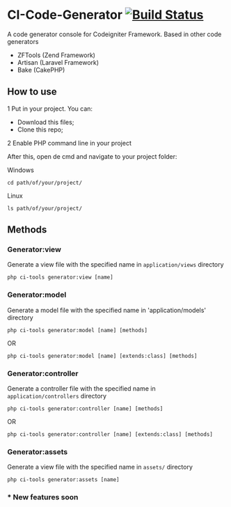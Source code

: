 CI-Code-Generator [![Build Status](https://travis-ci.org/willmendesneto/CI-Code-Generator.png?branch=master)](https://travis-ci.org/willmendesneto/CI-Code-Generator)
=================

A code generator console for Codeigniter Framework. Based in other code generators
* ZFTools (Zend Framework)
* Artisan (Laravel Framework)
* Bake (CakePHP)

## How to use

1 Put in your project. You can:
* Download this files;
* Clone this repo;

2 Enable PHP command line in your project

After this, open de cmd and navigate to your project folder:

Windows

    cd path/of/your/project/

Linux

    ls path/of/your/project/


## Methods

### Generator:view

Generate a view file with the specified name in `application/views` directory

    php ci-tools generator:view [name]

### Generator:model

Generate a model file with the specified name in 'application/models' directory

    php ci-tools generator:model [name] [methods]

OR

    php ci-tools generator:model [name] [extends:class] [methods]

### Generator:controller

Generate a controller file with the specified name in `application/controllers` directory

    php ci-tools generator:controller [name] [methods]

OR

	php ci-tools generator:controller [name] [extends:class] [methods]

### Generator:assets

Generate a view file with the specified name in `assets/` directory

    php ci-tools generator:assets [name]


### * New features soon




